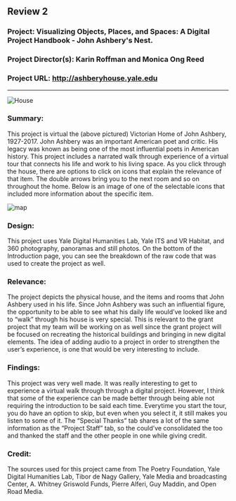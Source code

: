 ## Review 2
### Project: Visualizing Objects, Places, and Spaces: A Digital Project Handbook - John Ashbery's Nest.

### Project Director(s): Karin Roffman and Monica Ong Reed 

### Project URL: http://ashberyhouse.yale.edu
 ---
![House](https://sophbaxt.github.io/sophia-baxter-CNU/images/SmallHouse.png)
### Summary:

This project is virtual the (above pictured) Victorian Home of John Ashbery, 1927-2017.  John Ashbery was an important American poet and critic. His legacy was known as being one of the most influential poets in American history. This project includes a narrated walk through experience of a virtual tour that connects his life and work to his living space. As you click through the house, there are options to click on icons that explain the relevance of that item. The double arrows bring you to the next room and so on throughout the home.  Below is an image of one of the selectable icons that included more information about the specific item. 

![map](https://sophbaxt.github.io/sophia-baxter-CNU/images/Nest.png)

### Design: 

This project uses Yale Digital Humanities Lab, Yale ITS and VR Habitat, and 360 photography, panoramas and still photos. On the bottom of the Introduction page, you can see the breakdown of the raw code that was used to create the project as well. 
 
### Relevance: 

The project depicts the physical house, and the items and rooms that John Ashbery used in his life. Since John Ashbery was such an influential figure, the opportunity to be able to see what his daily life would’ve looked like and to “walk” through his house is very special. This is relevant to the grant project that my team will be working on as well since the grant project will be focused on recreating the historical buildings and bringing in new digital elements. The idea of adding audio to a project in order to strengthen the user’s experience, is one that would be very interesting to include.

### Findings: 
This project was very well made. It was really interesting to get to experience a virtual walk through through a digital project. However, I think that some of the experience can be made better through being able not requiring the introduction to be said each time. Everytime you start the tour, you do have an option to skip, but even when you select it, it still makes you listen to some of it. The “Special Thanks” tab shares a lot of the same information as the “Project Staff” tab, so the could’ve consolidated the too and thanked the staff and the other people in one while giving credit.

### Credit: 

The sources used for this project came from The Poetry Foundation, Yale Digital Humanities Lab, Tibor de Nagy Gallery, Yale Media and broadcasting Center, A. Whitney Griswold Funds, Pierre Alferi, Guy Maddin, and Open Road Media.





